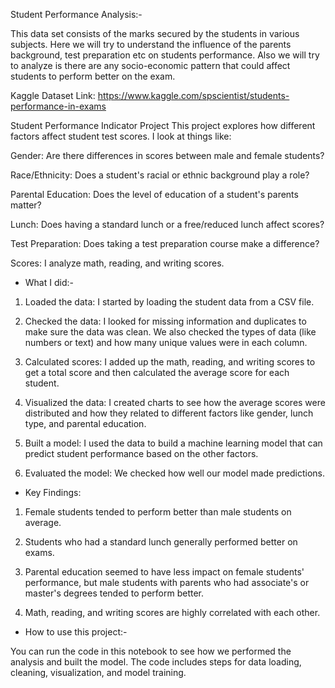 Student Performance Analysis:-

This data set consists of the marks secured by the students in various subjects. Here we will try to understand the influence of the parents background, test preparation etc on students performance. Also we will try to analyze is there are any socio-economic pattern that could affect students to perform better on the exam.

Kaggle Dataset Link: https://www.kaggle.com/spscientist/students-performance-in-exams


Student Performance Indicator Project
This project explores how different factors affect student test scores. I look at things like:

Gender: Are there differences in scores between male and female students?

Race/Ethnicity: Does a student's racial or ethnic background play a role?

Parental Education: Does the level of education of a student's parents matter?

Lunch: Does having a standard lunch or a free/reduced lunch affect scores?

Test Preparation: Does taking a test preparation course make a difference?

Scores: I analyze math, reading, and writing scores.


* What I did:-

1. Loaded the data: I started by loading the student data from a CSV file.

2. Checked the data: I looked for missing information and duplicates to make sure the data was clean. We also checked the types of data (like numbers or text) and how many unique values were in each column.

3. Calculated scores: I added up the math, reading, and writing scores to get a total score and then calculated the average score for each student.

4. Visualized the data: I created charts to see how the average scores were distributed and how they related to different factors like gender, lunch type, and parental education.

5. Built a model: I used the data to build a machine learning model that can predict student performance based on the other factors.

6. Evaluated the model: We checked how well our model made predictions.


* Key Findings:

1. Female students tended to perform better than male students on average.

2. Students who had a standard lunch generally performed better on exams.

3. Parental education seemed to have less impact on female students' performance, but male students with parents who had associate's or master's degrees tended to perform better.

4.  Math, reading, and writing scores are highly correlated with each other.
   

* How to use this project:-
  
You can run the code in this notebook to see how we performed the analysis and built the model. The code includes steps for data loading, cleaning, visualization, and model training.
